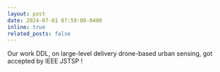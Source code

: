 ```yaml
---
layout: post
date: 2024-07-01 07:59:00-0400
inline: true
related_posts: false
---
```


Our work DDL, on large-level delivery drone-based urban sensing, got accepted by IEEE JSTSP !
